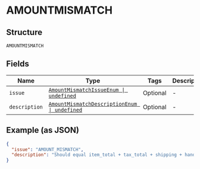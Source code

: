 
# AMOUNTMISMATCH

## Structure

`AMOUNTMISMATCH`

## Fields

| Name | Type | Tags | Description |
|  --- | --- | --- | --- |
| `issue` | [`AmountMismatchIssueEnum \| undefined`](../../doc/models/amount-mismatch-issue-enum.md) | Optional | - |
| `description` | [`AmountMismatchDescriptionEnum \| undefined`](../../doc/models/amount-mismatch-description-enum.md) | Optional | - |

## Example (as JSON)

```json
{
  "issue": "AMOUNT_MISMATCH",
  "description": "Should equal item_total + tax_total + shipping + handling + insurance - shipping_discount - discount."
}
```


